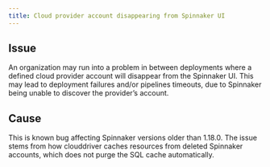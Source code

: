 ```yaml
---
title: Cloud provider account disappearing from Spinnaker UI
---
```


## Issue
An organization may run into a problem in between deployments where a defined cloud provider account will disappear from the Spinnaker UI. This may lead to deployment failures and/or pipelines timeouts, due to Spinnaker being unable to discover the provider’s account. 

## Cause
This is known bug affecting Spinnaker versions older than 1.18.0. The issue stems from how clouddriver caches resources from deleted Spinnaker accounts, which does not purge the SQL cache automatically.

